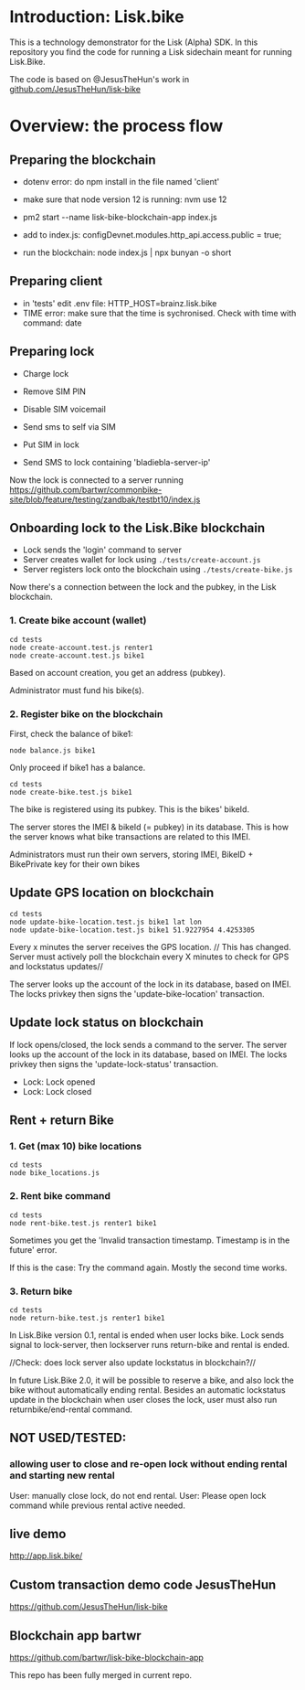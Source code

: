 # Introduction: Lisk.bike

This is a technology demonstrator for the Lisk (Alpha) SDK. In this repository you find the code for running a Lisk sidechain meant for running Lisk.Bike.

The code is based on @JesusTheHun's work in [github.com/JesusTheHun/lisk-bike](https://github.com/JesusTheHun/lisk-bike)

# Overview: the process flow

## Preparing the blockchain

- dotenv error: do npm install in the file named 'client'
- make sure that node version 12 is running: nvm use 12

- pm2 start --name lisk-bike-blockchain-app index.js
- add to index.js: configDevnet.modules.http_api.access.public = true;
- run the blockchain: node index.js | npx bunyan -o short

## Preparing client
- in 'tests' edit .env file: HTTP_HOST=brainz.lisk.bike 
- TIME error: make sure that the time is sychronised. Check with time with command: date

## Preparing lock

- Charge lock

- Remove SIM PIN
- Disable SIM voicemail
- Send sms to self via SIM
- Put SIM in lock

- Send SMS to lock containing 'bladiebla-server-ip'

Now the lock is connected to a server running https://github.com/bartwr/commonbike-site/blob/feature/testing/zandbak/testbt10/index.js

## Onboarding lock to the Lisk.Bike blockchain

- Lock sends the 'login' command to server
- Server creates wallet for lock using `./tests/create-account.js`
- Server registers lock onto the blockchain using `./tests/create-bike.js`

Now there's a connection between the lock and the pubkey, in the Lisk blockchain.

### 1. Create bike account (wallet)

    cd tests
    node create-account.test.js renter1
    node create-account.test.js bike1

Based on account creation, you get an address (pubkey).

Administrator must fund his bike(s).

### 2. Register bike on the blockchain

First, check the balance of bike1:

    node balance.js bike1

Only proceed if bike1 has a balance.

    cd tests
    node create-bike.test.js bike1

The bike is registered using its pubkey. This is the bikes' bikeId.

The server stores the IMEI & bikeId (= pubkey) in its database.
This is how the server knows what bike transactions are related to this IMEI.

Administrators must run their own servers, storing IMEI, BikeID + BikePrivate key for their own bikes

## Update GPS location on blockchain

    cd tests
    node update-bike-location.test.js bike1 lat lon
    node update-bike-location.test.js bike1 51.9227954 4.4253305

Every x minutes the server receives the GPS location.
// This has changed. Server must actively poll the blockchain every X minutes to check for GPS and lockstatus updates//

The server looks up the account of the lock in its database, based on IMEI.
The locks privkey then signs the 'update-bike-location' transaction.

## Update lock status on blockchain

If lock opens/closed, the lock sends a command to the server.
The server looks up the account of the lock in its database, based on IMEI.
The locks privkey then signs the 'update-lock-status' transaction.

- Lock: Lock opened
- Lock: Lock closed

## Rent + return Bike
### 1. Get (max 10) bike locations

    cd tests
    node bike_locations.js

### 2. Rent bike command

    cd tests
    node rent-bike.test.js renter1 bike1

Sometimes you get the 'Invalid transaction timestamp. Timestamp is in the future' error.

If this is the case: Try the command again. Mostly the second time works.

### 3. Return bike

    cd tests
    node return-bike.test.js renter1 bike1

In Lisk.Bike version 0.1, rental is ended when user locks bike. Lock sends signal to lock-server, then lockserver runs return-bike and rental is ended.

//Check: does lock server also update lockstatus in blockchain?//

In future Lisk.Bike 2.0, it will be possible to reserve a bike, and also lock the bike without automatically ending rental. Besides an automatic lockstatus update in the blockchain when user closes the lock, user must also run returnbike/end-rental command.


## NOT USED/TESTED:



### allowing user to close and re-open lock without ending rental and starting new rental

User: manually close lock, do not end rental.
User: Please open lock command while previous rental active needed.



## live demo

http://app.lisk.bike/

## Custom transaction demo code JesusTheHun

https://github.com/JesusTheHun/lisk-bike

## Blockchain app bartwr

https://github.com/bartwr/lisk-bike-blockchain-app

This repo has been fully merged in current repo.
